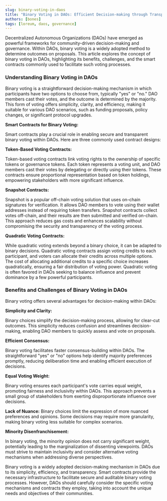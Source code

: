 ```yaml
---
slug: binary-voting-in-daos
title: "Binary Voting in DAOs: Efficient Decision-making through Transparent Consensus"
authors: [bones]
tags: [loreum, daos, governance]
---
```


Decentralized Autonomous Organizations (DAOs) have emerged as powerful frameworks for community-driven decision-making and governance. Within DAOs, binary voting is a widely adopted method to determine outcomes on proposals. This article explores the concept of binary voting in DAOs, highlighting its benefits, challenges, and the smart contracts commonly used to facilitate such voting processes.
<!-- truncate -->

<h3>Understanding Binary Voting in DAOs</h3>

Binary voting is a straightforward decision-making mechanism in which participants have two options to choose from, typically "yes" or "no." DAO members cast their votes, and the outcome is determined by the majority. This form of voting offers simplicity, clarity, and efficiency, making it suitable for various DAO scenarios, such as funding proposals, policy changes, or significant protocol upgrades.

**Smart Contracts for Binary Voting:**

Smart contracts play a crucial role in enabling secure and transparent binary voting within DAOs. Here are three commonly used contract designs:

**Token-Based Voting Contracts:**

Token-based voting contracts link voting rights to the ownership of specific tokens or governance tokens. Each token represents a voting unit, and DAO members cast their votes by delegating or directly using their tokens. These contracts ensure proportional representation based on token holdings, empowering stakeholders with more significant influence.

**Snapshot Contracts:**

Snapshot is a popular off-chain voting solution that uses on-chain signatures for verification. It allows DAO members to vote using their wallet addresses instead of requiring token transfers. Snapshot contracts collect votes off-chain, and their results are then submitted and verified on-chain. This approach reduces gas costs and enhances scalability without compromising the security and transparency of the voting process.

**Quadratic Voting Contracts:**

While quadratic voting extends beyond a binary choice, it can be adapted to binary decisions. Quadratic voting contracts assign voting credits to each participant, and voters can allocate their credits across multiple options. The cost of allocating additional credits to a specific choice increases quadratically, ensuring a fair distribution of voting power. Quadratic voting is often favored in DAOs seeking to balance influence and prevent dominance by a few powerful participants.

<h3>Benefits and Challenges of Binary Voting in DAOs</h3>

Binary voting offers several advantages for decision-making within DAOs:

**Simplicity and Clarity:** 

Binary choices simplify the decision-making process, allowing for clear-cut outcomes. This simplicity reduces confusion and streamlines decision-making, enabling DAO members to quickly assess and vote on proposals.

**Efficient Consensus:** 

Binary voting facilitates faster consensus-building within DAOs. The straightforward "yes" or "no" options help identify majority preferences promptly, reducing deliberation time and enabling efficient execution of decisions.

**Equal Voting Weight:** 

Binary voting ensures each participant's vote carries equal weight, promoting fairness and inclusivity within DAOs. This approach prevents a small group of stakeholders from exerting disproportionate influence over decisions.

**Lack of Nuance:** 
Binary choices limit the expression of more nuanced preferences and opinions. Some decisions may require more granularity, making binary voting less suitable for complex scenarios.

**Minority Disenfranchisement:** 

In binary voting, the minority opinion does not carry significant weight, potentially leading to the marginalization of dissenting viewpoints. DAOs must strive to maintain inclusivity and consider alternative voting mechanisms when addressing diverse perspectives.

Binary voting is a widely adopted decision-making mechanism in DAOs due to its simplicity, efficiency, and transparency. Smart contracts provide the necessary infrastructure to facilitate secure and auditable binary voting processes. However, DAOs should carefully consider the specific voting mechanisms and contracts they employ, taking into account the unique needs and objectives of their communities.